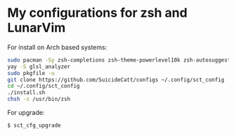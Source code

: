# My configurations for zsh and LunarVim

For install on Arch based systems:
```sh
sudo pacman -Sy zsh-completions zsh-theme-powerlevel10k zsh-autosuggestions zsh-syntax-highlighting pkgfile git zsh npm xclip neovim python python-pynvim
yay -S glsl_analyzer
sudo pkgfile -u
git clone https://github.com/SuicideCatt/configs ~/.config/sct_config
cd ~/.config/sct_config
./install.sh
chsh -s /usr/bin/zsh
```
For upgrade:
```sh
$ sct_cfg_upgrade
```

